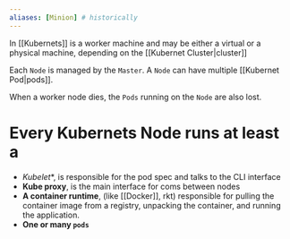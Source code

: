 ```yaml
---
aliases: [Minion] # historically
---
```


In [[Kubernets]] is a worker machine and may be either a virtual or a physical machine, depending on the [[Kubernet Cluster|cluster]]

Each `Node` is managed by the `Master`. A `Node` can have multiple [[Kubernet Pod|pods]].

When a worker node dies, the `Pods` running on the `Node` are also lost.

# Every Kubernets Node runs at least a

* *Kubelet**, is responsible for the pod spec and talks to the CLI interface
* **Kube proxy**, is the main interface for coms between nodes
* **A container runtime**, (like [[Docker]], rkt) responsible for pulling the container image from a registry, unpacking the container, and running the application.
* **One or many `pods`**